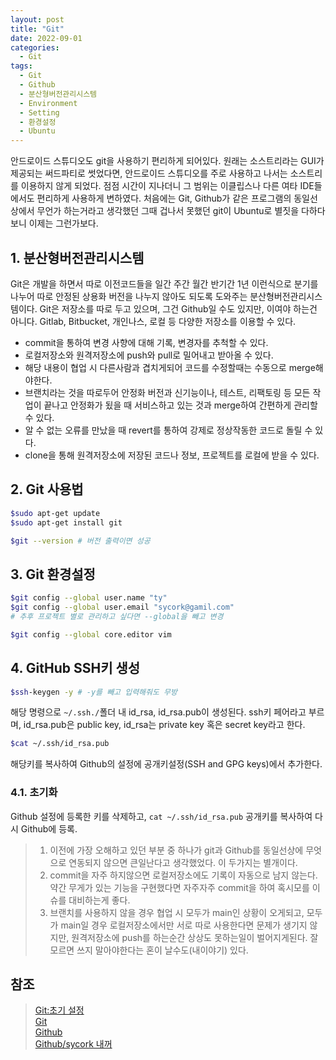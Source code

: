 ```yaml
---
layout: post
title: "Git"
date: 2022-09-01
categories:
  - Git
tags:
  - Git
  - Github
  - 분산형버전관리시스템
  - Environment
  - Setting
  - 환경설정
  - Ubuntu
---
```


안드로이드 스튜디오도 git을 사용하기 편리하게 되어있다. 원래는 소스트리라는 GUI가 제공되는 써드파티로 썻었다면, 안드로이드 스튜디오를 주로 사용하고 나서는 소스트리를 이용하지 않게 되었다. 점점 시간이 지나더니 그 범위는 이클립스나 다른 여타 IDE들에서도 편리하게 사용하게 변하였다. 처음에는 Git, Github가 같은 프로그램의 동일선상에서 무언가 하는거라고 생각했던 그때 겁나서 못했던 git이 Ubuntu로 별짓을 다하다보니 이제는 그런가보다.

## 1. 분산형버전관리시스템

Git은 개발을 하면서 따로 이전코드들을 일간 주간 월간 반기간 1년 이런식으로 분기를 나누어 따로 안정된 상용화 버전을 나누지 않아도 되도록 도와주는 분산형버전관리시스템이다.
Git은 저장소를 따로 두고 있으며, 그건 Github일 수도 있지만, 이여야 하는건 아니다. Gitlab, Bitbucket, 개인나스, 로컬 등 다양한 저장소를 이용할 수 있다.

- commit을 통하여 변경 사향에 대해 기록, 변경자를 추척할 수 있다.
- 로컬저장소와 원격저장소에 push와 pull로 밀어내고 받아올 수 있다.
- 해당 내용이 협업 시 다른사람과 겹치게되어 코드를 수정할때는 수동으로 merge해야한다.
- 브랜치라는 것을 따로두어 안정화 버전과 신기능이나, 테스트, 리팩토링 등 모든 작업이 끝나고 안정화가 됬을 때 서비스하고 있는 것과 merge하여 간편하게 관리할 수 있다.
- 알 수 없는 오류를 만났을 때 revert를 통하여 강제로 정상작동한 코드로 돌릴 수 있다.
- clone을 통해 원격저장소에 저장된 코드나 정보, 프로젝트를 로컬에 받을 수 있다.

## 2. Git 사용법

```bash
$sudo apt-get update
$sudo apt-get install git

$git --version # 버전 출력이면 성공
```

## 3. Git 환경설정

```bash
$git config --global user.name "ty"
$git config --global user.email "sycork@gamil.com"
# 추후 프로젝트 별로 관리하고 싶다면 --global을 빼고 변경

$git config --global core.editor vim
```

## 4. GitHub SSH키 생성

```bash
$ssh-keygen -y # -y를 빼고 입력해줘도 무방
```

해당 명령으로 `~/.ssh./`폴더 내 id_rsa, id_rsa.pub이 생성된다. ssh키 페어라고 부르며, id_rsa.pub은 public key, id_rsa는 private key 혹은 secret key라고 한다.

```bash
$cat ~/.ssh/id_rsa.pub
```

해당키를 복사하여 Github의 설정에 공개키설정(SSH and GPG keys)에서 추가한다.

### 4.1. 초기화

Github 설정에 등록한 키를 삭제하고, `cat ~/.ssh/id_rsa.pub` 공개키를 복사하여 다시 Github에 등록.

> 1. 이전에 가장 오해하고 있던 부분 중 하나가 git과 Github를 동일선상에 무엇으로 연동되지 않으면 큰일난다고 생각했었다. 이 두가지는 별개이다.
> 2. commit을 자주 하지않으면 로컬저장소에도 기록이 자동으로 남지 않는다. 약간 무게가 있는 기능을 구현했다면 자주자주 commit을 하여 혹시모를 이슈를 대비하는게 좋다.
> 3. 브랜치를 사용하지 않을 경우 협업 시 모두가 main인 상황이 오게되고, 모두가 main일 경우 로컬저장소에서만 서로 따로 사용한다면 문제가 생기지 않지만, 원격저장소에 push를 하는순간 상상도 못하는일이 벌어지게된다. 잘 모르면 쓰지 말아야한다는 혼이 날수도(내이야기) 있다.

## 참조

> [Git:초기 설정](https://git-scm.com/book/ko/v2/%EC%8B%9C%EC%9E%91%ED%95%98%EA%B8%B0-Git-%EC%B5%9C%EC%B4%88-%EC%84%A4%EC%A0%95)  
> [Git](https://git-scm.com/)  
> [Github](https://github.com)  
> [Github/sycork 내꺼](https://github.com/sycork)
